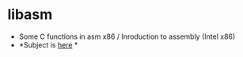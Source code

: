 # libasm
- Some C functions in asm x86 / Inroduction to assembly (Intel x86)
- *Subject is [here]() *
